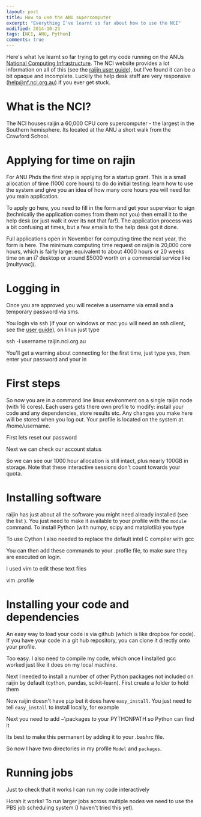 ```yaml
---
layout: post
title: How to use the ANU supercomputer
excerpt: "Everything I've learnt so far about how to use the NCI"
modified: 2014-10-23
tags: [NCI, ANU, Python]
comments: true
---
```


Here's what Ive learnt so far trying to get my code running on the ANUs [National Computing Infrastructure](nci.org.au). The NCI website provides a lot information on all of this (see the [raijin user guide](http://nci.org.au/services-support/getting-help/raijin-user-guide/)), but I've found it can be a bit opaque and incomplete. Luckily the help desk staff are very responsive (help@nf.nci.org.au) if you ever get stuck.

# What is the NCI?

The NCI houses raijin a 60,000 CPU core supercomputer - the largest in the Southern hemisphere. Its located at the ANU a short walk from the Crawford School. 

# Applying for time on rajin

For ANU Phds the first step is applying for a startup grant. This is a small allocation of time (1000 core hours) to do do initial testing: learn how to use the system and give you an idea of how many core hours you will need for you main application.

To apply go here, you need to fill in the form and get your supervisor to sign (technically the application comes from them not you) then email it to the help desk (or just walk it over its not that far!). The application process was a bit confusing at times, but a few emails to the help desk got it done.

Full applications open in November for computing time the next year, the form is here. The minimum computing time request on raijin is 20,000 core hours, which is fairly large: equivalent to about 4000 hours or 20 weeks time on an i7 desktop or around $5000 worth on a commercial service like [multyvac](. 

# Logging in

Once you are approved you will receive a username via email and a temporary password via sms.

You login via ssh (if your on windows or mac you will need an ssh client, see the [user guide](http://nci.org.au/services-support/getting-help/raijin-user-guide/)), on linux just type 

ssh -l username raijin.nci.org.au

You'll get a warning about connecting for the first time, just type yes, then enter your password and your in

# First steps

So now you are in a command line linux environment on a single raijin node (with 16 cores).  Each users gets there own profile to modify: install your code and any dependencies, store results etc. Any changes you make here will be stored when you log out. Your profile is located on the system at /home/username.

First lets reset our password


Next we can check our account status


So we can see our 1000 hour allocation is still intact, plus nearly 100GB in storage. Note that these interactive sessions don't count towards your quota.

# Installing software

raijin has just about all the software you might need already installed (see the list ). You just need to make it available to your profile with the `module` command. To install Python (with numpy, scipy and matplotlib) you type


To use Cython I also needed to replace the default intel C compiler with gcc

You can then add these commands to your .profile file, to make sure they are executed on login.

I used vim to edit these text files

vim .profile

# Installing your code and dependencies

An easy way to load your code is via github (which is like dropbox for code). If you have your code in a git hub repository, you can clone it directly onto your profile.


Too easy. I also need to compile my code, which once I installed gcc worked just like it does on my local machine. 

Next I needed to install a number of other Python packages not included on raijin by default (cython, pandas, scikit-learn). First create a folder to hold them


Now raijin doesn't have `pip` but it does have `easy_install`. You just need to tell `easy_install` to install locally, for example

Next you need to add ~\packages to your PYTHONPATH so Python can find it

Its best to make this permanent by adding it to your .bashrc file.

So now I have two directories in my profile `Model` and `packages`.

# Running jobs

Just to check that it works I can run my code interactively 


Horah it works! To run larger jobs across multiple nodes we need to use the PBS job scheduling system (I haven't tried this yet).


